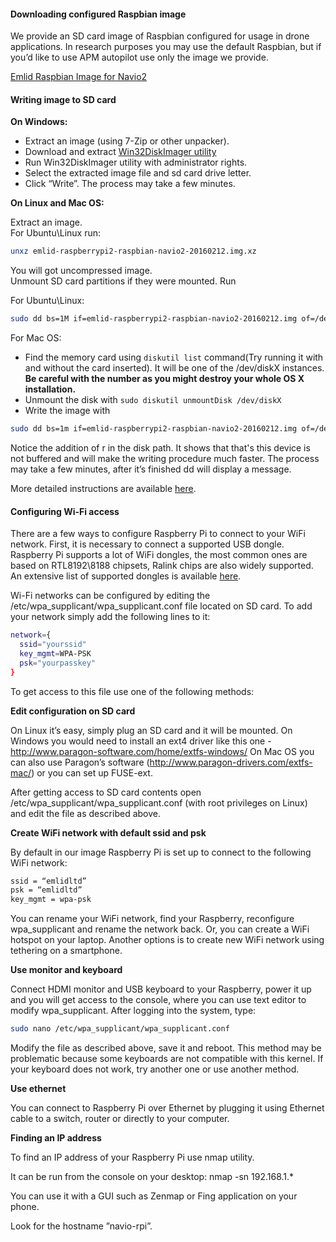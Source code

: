 #### Downloading configured Raspbian image

We provide an SD card image of Raspbian configured for usage in drone applications. In research purposes you may use the default Raspbian, but if you’d like to use APM autopilot use only the image we provide.

[Emlid Raspbian Image for Navio2](http://files.emlid.com/images/emlid-raspberrypi2-raspbian-navio2-20160212.img.xz)

#### Writing image to SD card

**On Windows:**

* Extract an image (using 7-Zip or other unpacker).
* Download and extract [Win32DiskImager utility](http://sourceforge.net/projects/win32diskimager/)
* Run Win32DiskImager utility with administrator rights.
* Select the extracted image file and sd card drive letter.
* Click “Write”. The process may take a few minutes.

**On Linux and Mac OS:**
 
Extract an image.  
For Ubuntu\Linux run:
```bash
unxz emlid-raspberrypi2-raspbian-navio2-20160212.img.xz
```
You will got uncompressed image.  
Unmount SD card partitions if they were mounted.
Run

For Ubuntu\Linux:
```bash
sudo dd bs=1M if=emlid-raspberrypi2-raspbian-navio2-20160212.img of=/dev/mmcblk0
```

For Mac OS:

* Find the memory card using `diskutil list` command(Try running it with and without the card inserted).
It will be one of the /dev/diskX instances.
**Be careful with the number as you might destroy your whole OS X installation.**
* Unmount the disk with `sudo diskutil unmountDisk /dev/diskX`
* Write the image with
```bash
sudo dd bs=1m if=emlid-raspberrypi2-raspbian-navio2-20160212.img of=/dev/rdiskX
```
Notice the addition of r in the disk path. It shows that that's this device is not buffered and will make the writing procedure much faster.
The process may take a few minutes, after it’s finished dd will display a message.

More detailed instructions are available [here](http://www.raspberrypi.org/documentation/installation/installing-images/).

#### Configuring Wi-Fi access

There are a few ways to configure Raspberry Pi to connect to your WiFi network. First, it is necessary to connect a supported USB dongle. Raspberry Pi supports a lot of WiFi dongles, the most common ones are based on RTL8192\8188 chipsets, Ralink chips are also widely supported. An extensive list of supported dongles is available [here](http://elinux.org/RPi_USB_Wi-Fi_Adapters).

Wi-Fi networks can be configured by editing the /etc/wpa_supplicant/wpa_supplicant.conf file located on SD card. To add your network simply add the following lines to it:

```bash
network={
  ssid="yourssid"
  key_mgmt=WPA-PSK
  psk="yourpasskey"
}
```

To get access to this file use one of the following methods:

**Edit configuration on SD card**

On Linux it’s easy, simply plug an SD card and it will be mounted.
On Windows you would need to install an ext4 driver like this one - http://www.paragon-software.com/home/extfs-windows/
On Mac OS you can also use Paragon’s software (http://www.paragon-drivers.com/extfs-mac/) or you can set up FUSE-ext.

After getting access to SD card contents open /etc/wpa_supplicant/wpa_supplicant.conf (with root privileges on Linux) and edit the file as described above.

**Create WiFi network with default ssid and psk**

By default in our image Raspberry Pi is set up to connect to the following WiFi network:

```bash
ssid = “emlidltd”
psk = “emlidltd”
key_mgmt = wpa-psk
```
You can rename your WiFi network, find your Raspberry, reconfigure wpa_supplicant and rename the network back.
Or, you can create a WiFi hotspot on your laptop.
Another options is to create new WiFi network using tethering on a smartphone.

**Use monitor and keyboard**

Connect HDMI monitor and USB keyboard to your Raspberry, power it up and you will get access to the console, where you can use text editor to modify wpa_supplicant. After logging into the system, type:

```bash
sudo nano /etc/wpa_supplicant/wpa_supplicant.conf
```

Modify the file as described above, save it and reboot.
This method may be problematic because some keyboards are not compatible with this kernel. If your keyboard does not work, try another one or use another method.

**Use ethernet**

You can connect to Raspberry Pi over Ethernet by plugging it using Ethernet cable to a switch, router or directly to your computer.

**Finding an IP address**

To find an IP address of your Raspberry Pi use nmap utility.

It can be run from the console on your desktop:
nmap -sn 192.168.1.*

You can use it with a GUI such as Zenmap or Fing application on your phone.

Look for the hostname ”navio-rpi”.
